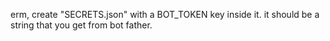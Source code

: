 erm, create "SECRETS.json" with a BOT_TOKEN key inside it. it should be a string that you get from bot father.